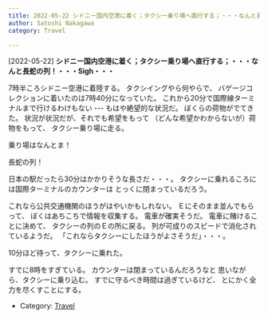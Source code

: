 ```yaml
---
title: 2022-05-22 シドニー国内空港に着く；タクシー乗り場へ直行する；・・・なんと長蛇の列！・・・Sigh・・・
author: Satoshi Nakagawa
category: Travel

---
```


[2022-05-22] **シドニー国内空港に着く；タクシー乗り場へ直行する；・・・なんと長蛇の列！・・・Sigh・・・** 

 7時半ころシドニー空港に着陸する。
タクシイングやら何やらで、
バゲージコレクションに着いたのは7時40分になっていた。
これから20分で国際線ターミナルまで行けるわけもない ---
もはや絶望的な状況だ。
ぼくらの荷物がでてきた。
状況が状況だが、それでも希望をもって
（どんな希望かわからないが）荷物をもって、
タクシー乗り場に走る。

 乗り場はなんとま！

 長蛇の列！

 日本の駅だったら30分はかかりそうな長さだ・・・。
タクシーに乗れるころには国際ターミナルのカウンターは
とっくに閉まっているだろう。

 これなら公共交通機関のほうがはやいかもしれない。
Ｅにそのまま並んでもらって、
ぼくはあちこちで情報を収集する。
電車が確実そうだ。
電車に賭けることに決めて、
タクシーの列のＥの所に戻る。
列が可成りのスピードで消化されているようだ。
「これならタクシーにしたほうがよさそうだ」・・・。

 10分ほど待って、タクシーに乗れた。

すでに8時をすぎている。
カウンターは閉まっているんだろうなと
思いながら、タクシーに乗り込む。
すでに守るべき時間は過ぎているけど、
とにかく全力を尽くすことにする。

- Category: [Travel](https://merapano.github.io/categories.html#Travel)

